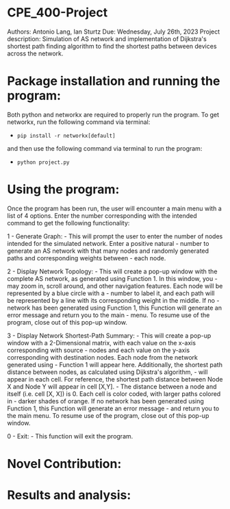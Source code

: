 # CPE_400-Project

Authors: Antonio Lang, Ian Sturtz
Due: Wednesday, July 26th, 2023
Project description: Simulation of AS network and implementation of Dijkstra's shortest path finding algorithm
to find the shortest paths between devices across the network.

# Package installation and running the program:

Both python and networkx are required to properly run the program. To get networkx, run the following command via
terminal:

* `pip install -r networkx[default]`

and then use the following command via terminal to run the program:

* `python project.py`

# Using the program:

Once the program has been run, the user will encounter a main menu with a list of 4 options. Enter the number corresponding
with the intended command to get the following functionality:

1 - Generate Graph:
    - This will prompt the user to enter the number of nodes intended for the simulated network. Enter a positive natural
    - number to generate an AS network with that many nodes and randomly generated paths and corresponding weights between
    - each node.

2 - Display Network Topology:
    - This will create a pop-up window with the complete AS network, as generated using Function 1. In this window, you
    - may zoom in, scroll around, and other navigation features. Each node will be represented by a blue circle with a
    - number to label it, and each path will be represented by a line with its corresponding weight in the middle. If no
    - network has been generated using Function 1, this Function will generate an error message and return you to the main
    - menu. To resume use of the program, close out of this pop-up window.

3 - Display Network Shortest-Path Summary:
    - This will create a pop-up window with a 2-Dimensional matrix, with each value on the x-axis corresponding with source
    - nodes and each value on the y-axis corresponding with destination nodes. Each node from the network generated using
    - Function 1 will appear here. Additionally, the shortest path distance between nodes, as calculated using Dijkstra's algorithm,
    - will appear in each cell. For reference, the shortest path distance between Node X and Node Y will appear in cell [X,Y].
    - The distance between a node and itself (i.e. cell [X, X]) is 0. Each cell is color coded, with larger paths colored in
    - darker shades of orange. If no network has been generated using Function 1, this Function will generate an error message
    - and return you to the main menu. To resume use of the program, close out of this pop-up window.

0 - Exit:
    - This function will exit the program.

# Novel Contribution:
# Results and analysis: